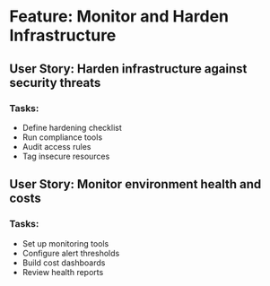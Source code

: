 # Feature: Monitor and Harden Infrastructure

## User Story: Harden infrastructure against security threats

### Tasks:
- Define hardening checklist
- Run compliance tools
- Audit access rules
- Tag insecure resources

## User Story: Monitor environment health and costs

### Tasks:
- Set up monitoring tools
- Configure alert thresholds
- Build cost dashboards
- Review health reports
